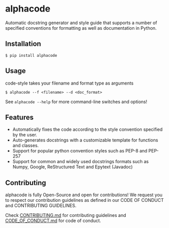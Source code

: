 # alphacode
Automatic docstring generator and style guide that supports a number of specified conventions for formatting as well as documentation in Python.

Installation
------------

    $ pip install alphacode

Usage
-----
code-style takes your filename and format type as arguments

    $ alphacode --f <filename> --d <doc_format>

See `alphacode --help` for more command-line switches and options!

Features
--------
* Automatically fixes the code according to the style convention specified by the user.
* Auto-generates docstrings with a customizable template for functions and classes.
* Support for popular python convention styles such as PEP-8 and PEP-257
* Support for common and widely used docstrings formats such as Numpy, Google, ReStructured Text and Epytext (Javadoc)

Contributing
-----------
alphacode is fully Open-Source and open for contributions! We request you to respect our contribution guidelines as defined in our CODE OF CONDUCT and CONTRIBUTING GUIDELINES.

Check [CONTRIBUTING.md](CONTRIBUTING.md) for contributing guidelines and [CODE_OF_CONDUCT.md](CODE_OF_CONDUCT.md) for code of conduct.
